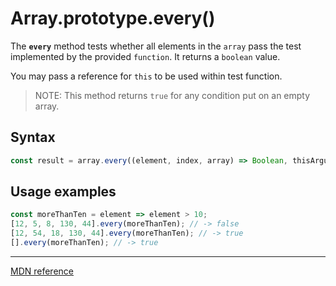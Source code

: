 # Array.prototype.every()

The **`every`** method tests whether all elements in the `array` pass the test implemented by the provided `function`. It returns a `boolean` value.

You may pass a reference for `this` to be used within test function.

> NOTE: This method returns `true` for any condition put on an empty array.

## Syntax

```js
const result = array.every((element, index, array) => Boolean, thisArgument);
```

## Usage examples

```js
const moreThanTen = element => element > 10;
[12, 5, 8, 130, 44].every(moreThanTen); // -> false
[12, 54, 18, 130, 44].every(moreThanTen); // -> true
[].every(moreThanTen); // -> true
```

---

[MDN reference](https://developer.mozilla.org/en-US/docs/Web/JavaScript/Reference/Global_Objects/Array/every)
